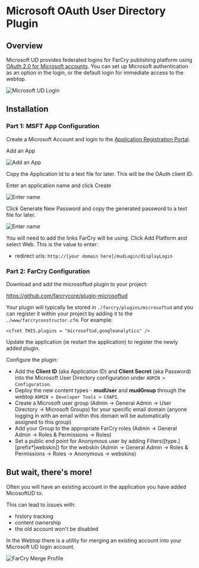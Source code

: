 # Microsoft OAuth User Directory Plugin

## Overview

Microsoft UD provides federated logins for FarCry publishing platform using [OAuth 2.0 for Microsoft accounts]. You can set up Microsoft authentication as an option in the login, or the default login for immediate access to the webtop.

![Microsoft UD Login](docs/microsoftud-login.png)

## Installation

### Part 1: MSFT App Configuration

Create a Microsoft Account and login to the [Application Registration Portal].

Add an App

![Add an App](docs/api_createproject.png)

Copy the Application Id to a text file for later. This will be the OAuth client
ID.

Enter an application name and click Create

![Enter name](docs/api_appname.png)

Click Generate New Password and copy the generated password to a text file for
later.

![Enter name](docs/api_generatepassword.png)

You will need to add the links FarCry will be using. Click Add Platform and
select Web. This is the value to enter:

- redirect uris: `http://[your domain here]/mudLogin/displayLogin`

### Part 2: FarCry Configuration

Download and add the microsoftud plugin to your project:

<https://github.com/farcrycore/plugin-microsoftud>

Your plugin will typically be stored in `./farcry/plugins/microsoftud` and you can register it within your project by adding it to the `./www/farcryconstructor.cfm`. For example:

```
<cfset THIS.plugins = "microsoftud,googleanalytics" /> 
```

Update the application (ie restart the application) to register the newly added plugin.

Configure the plugin:

- Add the **Client ID** (aka Application ID) and **Client Secret** (aka Password) into the Microsoft User Directory configuration under `ADMIN > Configuration`.
- Deploy the new content types - **mudUser** and **mudGroup** through the webtop `ADMIN > Developer Tools > COAPI`. 
- Create a Microsoft user group (Admin -> General Admin -> User Directory -> Microsoft Groups) for your specific email domain (anyone logging in with an email within this domain will be automatically assigned to this group)
- Add your Group to the appropriate FarCry roles (Admin -> General Admin -> Roles & Permissions -> Roles)
- Set a public end point for Anonymous user by adding Filters([type.][prefix*|webskin]) for the webskin (Admin -> General Admin -> Roles & Permissions -> Roles -> Anonymous -> webskins)

## But wait, there's more!

Often you will have an existing account in the application you have added MicosoftUD to. 

This can lead to issues with:
- history tracking
- content ownership
- the old account won't be disabled

In the Webtop there is a utility for merging an existing account into your Microsoft UD login account.

![FarCry Merge Profile](docs/farcry_merge.png)

[OAuth 2.0 for Microsoft accounts]: https://developer.microsoft.com/en-us/graph/docs/concepts/auth_v2_user
[Application Registration Portal]: https://apps.dev.microsoft.com/
